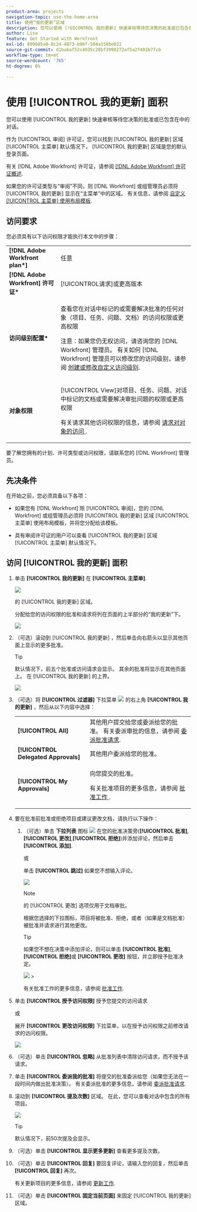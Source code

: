```yaml
---
product-area: projects
navigation-topic: use-the-home-area
title: 使用“我的更新”区域
description: 您可以使用 [!UICONTROL 我的更新] 快速审核等待您决策的批准或已包含在中的对话。
author: Lisa
feature: Get Started with Workfront
exl-id: 809605a0-8c24-4873-b98f-504a158be022
source-git-commit: d1babaf52c4035c20bf3990272af5a2f401b7fcb
workflow-type: tm+mt
source-wordcount: '765'
ht-degree: 0%

---
```


# 使用 [!UICONTROL 我的更新] 面积

<!--
<p data-mc-conditions="QuicksilverOrClassic.Draft mode">(NOTE: there is a similar article like this in the "My Work" folder that is conditioned for Classic only)</p>
-->

您可以使用 [!UICONTROL 我的更新] 快速审核等待您决策的批准或已包含在中的对话。

作为 [!UICONTROL 审阅] 许可证，您可以找到 [!UICONTROL 我的更新] 区域 [!UICONTROL 主菜单] 默认情况下， [!UICONTROL 我的更新] 区域是您的默认登录页面。

有关 [!DNL Adobe Workfront] 许可证，请参阅 [[!DNL Adobe Workfront] 许可证概述](../../../administration-and-setup/add-users/access-levels-and-object-permissions/wf-licenses.md).

如果您的许可证类型与“审阅”不同，则 [!DNL Workfront] 或组管理员必须将 [!UICONTROL 我的更新] 显示在“主菜单”中的区域。 有关信息，请参阅 [自定义 [!UICONTROL 主菜单] 使用布局模板](../../../administration-and-setup/customize-workfront/use-layout-templates/customize-main-menu.md).

## 访问要求

您必须具有以下访问权限才能执行本文中的步骤：

<table style="table-layout:auto"> 
 <col> 
 <col> 
 <tbody> 
  <tr> 
   <td role="rowheader"><strong>[!DNL Adobe Workfront plan*]</strong></td> 
   <td> <p>任意</p> </td> 
  </tr> 
  <tr> 
   <td role="rowheader"><strong>[!DNL Adobe Workfront] 许可证*</strong></td> 
   <td> <p>[!UICONTROL请求]或更高版本</p> </td> 
  </tr> 
  <tr> 
   <td role="rowheader"><strong>访问级别配置*</strong></td> 
   <td> <p>查看您在对话中标记的或需要解决批准的任何对象（项目、任务、问题、文档）的访问权限或更高权限</p> <p>注意：如果您仍无权访问，请咨询您的 [!DNL Workfront] 管理员。 有关如何 [!DNL Workfront] 管理员可以修改您的访问级别，请参阅 <a href="../../../administration-and-setup/add-users/configure-and-grant-access/create-modify-access-levels.md" class="MCXref xref">创建或修改自定义访问级别</a>.</p> </td> 
  </tr> 
  <tr> 
   <td role="rowheader"><strong>对象权限</strong></td> 
   <td> <p>[!UICONTROL View]对项目、任务、问题、对话中标记的文档或需要解决审批问题的权限或更高权限</p> <p>有关请求其他访问权限的信息，请参阅 <a href="../../../workfront-basics/grant-and-request-access-to-objects/request-access.md" class="MCXref xref">请求对对象的访问 </a>.</p> </td> 
  </tr> 
 </tbody> 
</table>

要了解您拥有的计划、许可类型或访问权限，请联系您的 [!DNL Workfront] 管理员。

## 先决条件

在开始之前，您必须具备以下各项：

* 如果您有 [!DNL Workfront] 除 [!UICONTROL 审阅]，您的 [!DNL Workfront] 或组管理员必须将 [!UICONTROL 我的更新] 区域 [!UICONTROL 主菜单] 使用布局模板，并将您分配给该模板。

* 具有审阅许可证的用户可以查看 [!UICONTROL 我的更新] 区域 [!UICONTROL 主菜单] 默认情况下。

## 访问 [!UICONTROL 我的更新] 面积

1. 单击 **[!UICONTROL 我的更新]** 在 **[!UICONTROL 主菜单]**.

   ![](assets/access-my-updates-from-main-menu-reviewer-user-nwe-350x294.png)

   的 [!UICONTROL 我的更新] 区域。

   分配给您的访问权限的批准和请求将列在页面的上半部分的“我的更新”下。

   ![](assets/my-updates-mentions-for-reviwers-nwe-350x418.png)

1. （可选）滚动到 [!UICONTROL 我的更新] ，然后单击向右箭头以显示其他页面上显示的更多批准。

   >[!TIP]
   >
   >默认情况下，前五个批准或访问请求会显示。 其余的批准将显示在其他页面上。 在 [!UICONTROL 我的更新] 的上界。

   ![](assets/pagination-for-my-updates-page-highlighted-nwe-350x78.png)

1. （可选）将 **[!UICONTROL 过滤器]** 下拉菜单 ![](assets/filter-nwepng.png) 的右上角 **[!UICONTROL 我的更新]** ，然后从以下内容中选择：

   <table style="table-layout:auto"> 
    <col> 
    </col> 
    <col> 
    </col> 
    <tbody> 
     <tr> 
      <td role="rowheader"><strong>[!UICONTROL All]</strong></td> 
      <td>其他用户提交给您或委派给您的批准。 有关委派审批的信息，请参阅 <a href="../../../review-and-approve-work/manage-approvals/delegate-approval-requests.md" class="MCXref xref">委派批准请求</a>. </td> 
     </tr> 
     <tr> 
      <td role="rowheader"><strong>[!UICONTROL Delegated Approvals]</strong></td> 
      <td>其他用户委派给您的批准。 </td> 
     </tr> 
     <tr> 
      <td role="rowheader"><strong>[!UICONTROL My Approvals]</strong></td> 
      <td> <p>向您提交的批准。 </p> <p>有关批准项目的更多信息，请参阅 <a href="../../../review-and-approve-work/manage-approvals/approving-work.md" class="MCXref xref">批准工作 </a>.</p> </td> 
     </tr> 
    </tbody> 
   </table>

1. 要在批准前批准或拒绝项目或建议更改文档，请执行以下操作：

   1. （可选）单击 **下拉列表** 图标 ![](assets/down-arrow-blue.png) 在您的批准决策旁(**[!UICONTROL 批准]**, **[!UICONTROL 更改]**,**[!UICONTROL 拒绝]**)并添加评论，然后单击 **[!UICONTROL 添加]**.

      或

      单击 **[!UICONTROL 跳过]** 如果您不想输入评论。

      ![](assets/approval-decision-buttons-in-my-updates-with-comment-box-nwe-350x183.png)

      >[!NOTE]
      >
      >的 [!UICONTROL 更改] 选项仅用于文档审批。

      根据您选择的下拉图标，项目将被批准、拒绝，或者（如果是文档批准）被批准并请求进行其他更改。

      >[!TIP]
      >
      >如果您不想在决策中添加评论，则可以单击 **[!UICONTROL 批准]**, **[!UICONTROL 拒绝]**&#x200B;或 **[!UICONTROL 更改]** 按钮，并立即授予批准决定。
      >
      >
      >![](assets/approval-decision-buttons-in-my-updates-nwe-350x169.png)      >

      有关批准工作的更多信息，请参阅 [批准工作](../../../review-and-approve-work/manage-approvals/approving-work.md).

1. 单击 **[!UICONTROL 授予访问权限]** 授予您提交的访问请求

   或

   展开 **[!UICONTROL 更改访问权限]** 下拉菜单，以在授予访问权限之前修改请求的访问权限。

   ![](assets/grant-access-button-in-my-updates-nwe-350x224.png)

1. （可选）单击 **[!UICONTROL 忽略]** 从批准列表中清除访问请求，而不授予该请求。
1. 单击 **[!UICONTROL 委派我的批准]** 将提交的批准委派给您（如果您无法在一段时间内做出批准决策）。 有关委派批准的更多信息，请参阅 [委派批准请求](../../../review-and-approve-work/manage-approvals/delegate-approval-requests.md).
1. 滚动到 **[!UICONTROL 提及次数]** 区域。 在此，您可以查看对话中包含的所有项目。

   ![](assets/mentions-area-for-reviewers-nwe-350x191.png)

   >[!TIP]
   >
   >默认情况下，前50次提及会显示。

1. （可选）单击 **[!UICONTROL 显示更多更新]** 查看更多提及次数。
1. （可选）单击 **[!UICONTROL 回复]** 要回复评论，请输入您的回复，然后单击 **[!UICONTROL 回复]** 再次。

   有关更新项目的更多信息，请参阅 [更新工作](../../../workfront-basics/updating-work-items-and-viewing-updates/update-work.md).

1. （可选）单击 **[!UICONTROL 固定当前页面]** 来固定 [!UICONTROL 我的更新] 区域。
